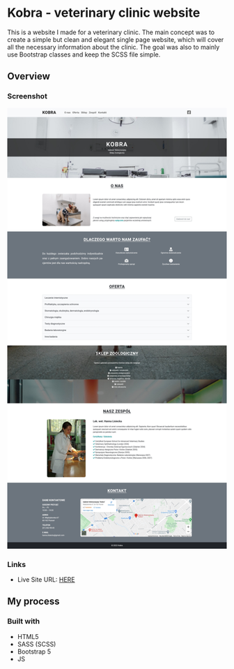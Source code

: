 # Kobra - veterinary clinic website

This is a website I made for a veterinary clinic. The main concept was to create a simple but clean and elegant single page website, which will cover all the necessary information about the clinic. The goal was also to mainly use Bootstrap classes and keep the SCSS file simple.

## Overview

### Screenshot

![](./screenshot.jpg)

### Links

- Live Site URL: [HERE](https://radoslawlagan.github.io/Kobra-website/)

## My process

### Built with

- HTML5
- SASS (SCSS)
- Bootstrap 5
- JS
